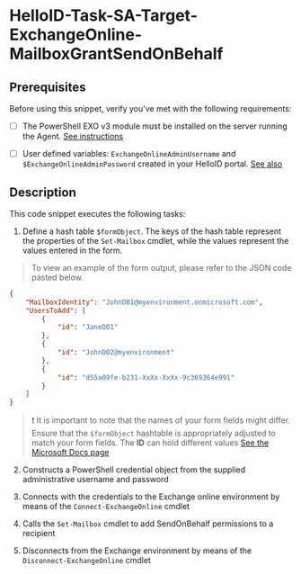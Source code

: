 
# HelloID-Task-SA-Target-ExchangeOnline-MailboxGrantSendOnBehalf

## Prerequisites
Before using this snippet, verify you've met with the following requirements:
- [ ] The PowerShell EXO v3 module must be installed on the server running the Agent. [See instructions](https://learn.microsoft.com/en-us/powershell/exchange/exchange-online-powershell-v2?view=exchange-ps)

- [ ] User defined variables: `ExchangeOnlineAdminUsername` and `$ExchangeOnlineAdminPassword` created in your HelloID portal. [See also](https://docs.helloid.com/en/variables/custom-variables.html)



## Description

This code snippet executes the following tasks:

1. Define a hash table `$formObject`. The keys of the hash table represent the properties of the `Set-Mailbox` cmdlet, while the values represent the values entered in the form.

> To view an example of the form output, please refer to the JSON code pasted below.

```json
{
    "MailboxIdentity": "JohnD01@myenvironment.onmicrosoft.com",
    "UsersToAdd": [
        {
            "id": "JaneD01"
        },
        {
            "id": "JohnD02@myenvironment"
        },
        {
            "id": "d55a09fe-b231-XxXx-XxXx-9c369364e991"
        }
    ]
}
```

> :exclamation: It is important to note that the names of your form fields might differ. Ensure that the `$formObject` hashtable is appropriately adjusted to match your form fields.
> The **ID** can hold different values [See the Microsoft Docs page](https://learn.microsoft.com/en-us/powershell/module/exchange/set-mailbox?view=exchange-ps#-grantsendonbehalfto)

2. Constructs a PowerShell credential object from the supplied administrative username and password

3. Connects with the credentials to the Exchange online environment by means of the `Connect-ExchangeOnline` cmdlet

4. Calls the `Set-Mailbox` cmdlet to add SendOnBehalf permissions to a recipient

5. Disconnects from the Exchange environment by means of the `Disconnect-ExchangeOnline` cmdlet


